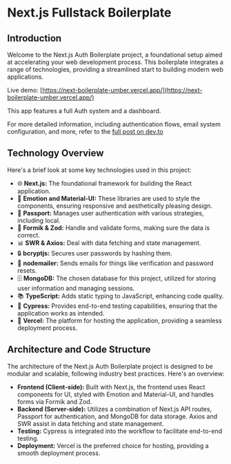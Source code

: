 # Next.js Fullstack Boilerplate

## Introduction

Welcome to the Next.js Auth Boilerplate project, a foundational setup aimed at accelerating your web development process. This boilerplate integrates a range of technologies, providing a streamlined start to building modern web applications.

Live demo: [https://next-boilerplate-umber.vercel.app/](https://next-boilerplate-umber.vercel.app/)

This app features a full Auth system and a dashboard.

For more detailed information, including authentication flows, email system configuration, and more, refer to the [full post on dev.to](LINK_TO_DEVTO_POST)

## Technology Overview

Here's a brief look at some key technologies used in this project:

- 🌐 **Next.js:** The foundational framework for building the React application.
- 💅 **Emotion and Material-UI:** These libraries are used to style the components, ensuring responsive and aesthetically pleasing design.
- 🔐 **Passport:** Manages user authentication with various strategies, including local.
- 📝 **Formik & Zod:** Handle and validate forms, making sure the data is correct.
- 📊 **SWR & Axios:** Deal with data fetching and state management.
- 🔒 **bcryptjs:** Secures user passwords by hashing them.
- 📧 **nodemailer:** Sends emails for things like verification and password resets.
- 🗄️ **MongoDB:** The chosen database for this project, utilized for storing user information and managing sessions.
- 📚 **TypeScript:** Adds static typing to JavaScript, enhancing code quality.
- 🧪 **Cypress:** Provides end-to-end testing capabilities, ensuring that the application works as intended.
- 🚀 **Vercel:** The platform for hosting the application, providing a seamless deployment process.

## Architecture and Code Structure

The architecture of the Next.js Auth Boilerplate project is designed to be modular and scalable, following industry best practices. Here's an overview:

- **Frontend (Client-side):** Built with Next.js, the frontend uses React components for UI, styled with Emotion and Material-UI, and handles forms via Formik and Zod.
- **Backend (Server-side):** Utilizes a combination of Next.js API routes, Passport for authentication, and MongoDB for data storage. Axios and SWR assist in data fetching and state management.
- **Testing:** Cypress is integrated into the workflow to facilitate end-to-end testing.
- **Deployment:** Vercel is the preferred choice for hosting, providing a smooth deployment process.
